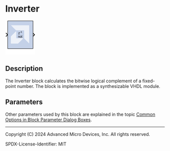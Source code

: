 # Inverter

![](./Images/block.png)

## Description
The Inverter block calculates the bitwise logical complement of a
fixed-point number. The block is implemented as a synthesizable VHDL
module.

## Parameters

Other parameters used by this block are explained in the topic [Common
Options in Block Parameter Dialog
Boxes](../../GEN/common-options/README.md).

--------------
Copyright (C) 2024 Advanced Micro Devices, Inc.
All rights reserved.

SPDX-License-Identifier: MIT
